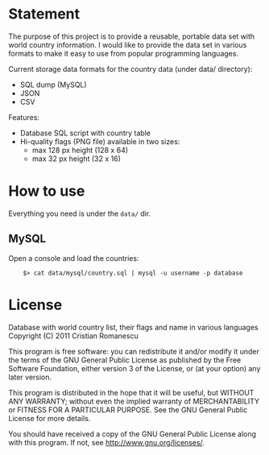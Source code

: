 Statement
=========

The purpose of this project is to provide a reusable, portable data set with world country information. 
I would like to provide the data set in various formats to make it easy to use from popular programming languages.

Current storage data formats for the country data (under data/ directory):

* SQL dump (MySQL)
* JSON
* CSV

Features:

* Database SQL script with country table
* Hi-quality flags (PNG file) available in two sizes:
	* max 128 px height (128 x 64)
	* max 32 px height (32 x 16)


How to use
==========

Everything you need is under the ```data/``` dir.

MySQL
----

Open a console and load the countries:
```
	$> cat data/mysql/country.sql | mysql -u username -p database
```

License
=======

Database with world country list, their flags and name in various languages
Copyright (C) 2011  Cristian Romanescu

This program is free software: you can redistribute it and/or modify
it under the terms of the GNU General Public License as published by
the Free Software Foundation, either version 3 of the License, or
(at your option) any later version.

This program is distributed in the hope that it will be useful,
but WITHOUT ANY WARRANTY; without even the implied warranty of
MERCHANTABILITY or FITNESS FOR A PARTICULAR PURPOSE.  See the
GNU General Public License for more details.

You should have received a copy of the GNU General Public License
along with this program.  If not, see <http://www.gnu.org/licenses/>.
